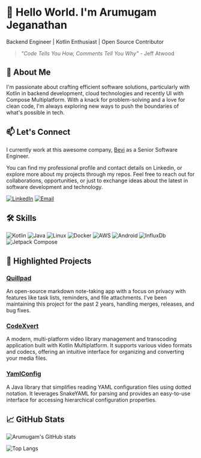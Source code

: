 # 👋 Hello World. I'm Arumugam Jeganathan
Backend Engineer | Kotlin Enthusiast | Open Source Contributor

> *"Code Tells You How, Comments Tell You Why"* -  Jeff Atwood

## 🚀 About Me

I'm passionate about crafting efficient software solutions, particularly with Kotlin in backend development, cloud technologies and recently UI with Compose Multiplatform. With a knack for problem-solving and a love for clean code, I'm always exploring new ways to push the boundaries of what's possible in tech.


## 📫 Let's Connect
I currently work at this awesome company, [Bevi](https://bevi.co) as a Senior Software Engineer. 

You can find my professional profile and contact details on Linkedin, or explore more about my projects through my repos. Feel free to reach out for collaborations, opportunities, or just to exchange ideas about the latest in software development and technology.

[![LinkedIn](https://img.shields.io/badge/-LinkedIn-0077B5?style=flat-square&logo=linkedin&logoColor=white)](https://www.linkedin.com/in/jsixface/)
[![Email](https://img.shields.io/badge/-Email-D14836?style=flat-square&logo=gmail&logoColor=white)](mailto:hello@arumugam.net)



## 🛠️ Skills

![Kotlin](https://img.shields.io/badge/-Kotlin-0095D5?style=for-the-badge&logo=kotlin&logoColor=white)
![Java](https://img.shields.io/badge/-Java-007396?style=for-the-badge&logo=java&logoColor=white)
![Linux](https://img.shields.io/badge/-Linux-FCC624?style=for-the-badge&logo=linux&logoColor=black)
![Docker](https://img.shields.io/badge/-Docker-2496ED?style=for-the-badge&logo=docker&logoColor=white)
![AWS](https://img.shields.io/badge/-AWS-232F3E?style=for-the-badge&logo=amazon-aws&logoColor=white)
![Android](https://img.shields.io/badge/-Android-3DDC84?style=for-the-badge&logo=android&logoColor=white)
![InfluxDb](https://img.shields.io/badge/-InfluxDB-22ADF6?style=for-the-badge&logo=influxdb&logoColor=white)
![Jetpack Compose](https://img.shields.io/badge/-Jetpack%20Compose-4285F4?style=for-the-badge&logo=jetpackcompose&logoColor=white)


## 🌟 Highlighted Projects

### [Quillpad](https://github.com/quillpad/quillpad)
An open-source markdown note-taking app with a focus on privacy with features like task lists, reminders, and file attachments. I've been maintaining this project for the past 2 years, handling merges, releases, and bug fixes.

### [CodeXvert](https://github.com/jsixface/codexvert)
A modern, multi-platform video library management and transcoding application built with Kotlin Multiplatform. It supports various video formats and codecs, offering an intuitive interface for organizing and converting your media files.

### [YamlConfig](https://github.com/jsixface/yamlconfig)
A Java library that simplifies reading YAML configuration files using dotted notation. It leverages SnakeYAML for parsing and provides an easy-to-use interface for accessing hierarchical configuration properties.

## 📈 GitHub Stats

![Arumugam's GitHub stats](https://github-readme-stats.vercel.app/api?username=jsixface&show_icons=true&theme=shadow_blue&include_all_commits=true&rank_icon=percentile&hide=contribs) 

![Top Langs](https://github-readme-stats.vercel.app/api/top-langs/?username=jsixface&theme=shadow_blue&layout=compact)



